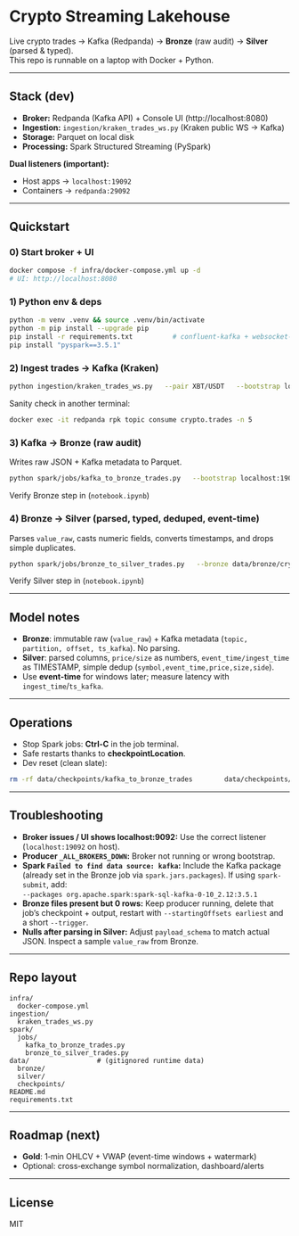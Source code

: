 # Crypto Streaming Lakehouse

Live crypto trades → Kafka (Redpanda) → **Bronze** (raw audit) → **Silver** (parsed & typed).  
This repo is runnable on a laptop with Docker + Python.

---

## Stack (dev)
- **Broker:** Redpanda (Kafka API) + Console UI (http://localhost:8080)
- **Ingestion:** `ingestion/kraken_trades_ws.py` (Kraken public WS → Kafka)
- **Storage:** Parquet on local disk
- **Processing:** Spark Structured Streaming (PySpark)

**Dual listeners (important):**
- Host apps → `localhost:19092`
- Containers → `redpanda:29092`

---

## Quickstart

### 0) Start broker + UI
```bash
docker compose -f infra/docker-compose.yml up -d
# UI: http://localhost:8080
```

### 1) Python env & deps
```bash
python -m venv .venv && source .venv/bin/activate
python -m pip install --upgrade pip
pip install -r requirements.txt          # confluent-kafka + websocket-client
pip install "pyspark==3.5.1"
```

### 2) Ingest trades → Kafka (Kraken)
```bash
python ingestion/kraken_trades_ws.py   --pair XBT/USDT   --bootstrap localhost:19092   --topic crypto.trades
```
Sanity check in another terminal:
```bash
docker exec -it redpanda rpk topic consume crypto.trades -n 5
```

### 3) Kafka → **Bronze** (raw audit)
Writes raw JSON + Kafka metadata to Parquet.
```bash
python spark/jobs/kafka_to_bronze_trades.py   --bootstrap localhost:19092   --topic crypto.trades   --out data/bronze/crypto_trades   --checkpoint data/checkpoints/kafka_to_bronze_trades   --startingOffsets earliest   --trigger "2 seconds"
```
Verify Bronze step in (`notebook.ipynb`)

### 4) Bronze → **Silver** (parsed, typed, deduped, event-time)
Parses `value_raw`, casts numeric fields, converts timestamps, and drops simple duplicates.
```bash
python spark/jobs/bronze_to_silver_trades.py   --bronze data/bronze/crypto_trades   --silver data/silver/trades   --checkpoint data/checkpoints/bronze_to_silver_trades
```
Verify Silver step in (`notebook.ipynb`)

---

## Model notes
- **Bronze**: immutable raw (`value_raw`) + Kafka metadata (`topic, partition, offset, ts_kafka`). No parsing.
- **Silver**: parsed columns, `price/size` as numbers, `event_time/ingest_time` as TIMESTAMP, simple dedup (`symbol,event_time,price,size,side`).
- Use **event-time** for windows later; measure latency with `ingest_time`/`ts_kafka`.

---

## Operations
- Stop Spark jobs: **Ctrl-C** in the job terminal.
- Safe restarts thanks to **checkpointLocation**.
- Dev reset (clean slate):
```bash
rm -rf data/checkpoints/kafka_to_bronze_trades        data/checkpoints/bronze_to_silver_trades        data/bronze/crypto_trades        data/silver/trades
```

---

## Troubleshooting
- **Broker issues / UI shows localhost:9092:** Use the correct listener (`localhost:19092` on host).
- **Producer `_ALL_BROKERS_DOWN`:** Broker not running or wrong bootstrap.
- **Spark `Failed to find data source: kafka`:** Include the Kafka package (already set in the Bronze job via `spark.jars.packages`). If using `spark-submit`, add:  
  `--packages org.apache.spark:spark-sql-kafka-0-10_2.12:3.5.1`
- **Bronze files present but 0 rows:** Keep producer running, delete that job’s checkpoint + output, restart with `--startingOffsets earliest` and a short `--trigger`.
- **Nulls after parsing in Silver:** Adjust `payload_schema` to match actual JSON. Inspect a sample `value_raw` from Bronze.

---

## Repo layout
```
infra/
  docker-compose.yml
ingestion/
  kraken_trades_ws.py
spark/
  jobs/
    kafka_to_bronze_trades.py
    bronze_to_silver_trades.py
data/                 # (gitignored runtime data)
  bronze/
  silver/
  checkpoints/
README.md
requirements.txt
```

---

## Roadmap (next)
- **Gold**: 1‑min OHLCV + VWAP (event-time windows + watermark)
- Optional: cross‑exchange symbol normalization, dashboard/alerts

---

## License
MIT
